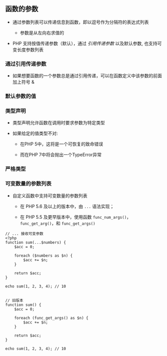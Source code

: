 ## 函数的参数
* 通过参数列表可以传递信息到函数，即以逗号作为分隔符的表达式列表
    * 参数是从左向右求值的

* PHP 支持按值传递参数（默认），通过 *引用传递参数* 以及默认参数, 也支持可变长度参数列表


### 通过引用传递参数
* 如果想要函数的一个参数总是通过引用传递，可以在函数定义中该参数的前面加上符号 &


### 默认参数的值


### 类型声明
* 类型声明允许函数在调用时要求参数为特定类型

* 如果给定的值类型不对:
    * 在PHP 5中，这将是一个可恢复的致命错误

    * 而在PHP 7中将会抛出一个TypeError异常


### 严格类型


### 可变数量的参数列表
* 自定义函数中支持可变数量的参数列表
    * 在 PHP 5.6 及以上的版本中，由 `...` 语法实现；

    * 在 PHP 5.5 及更早版本中，使用函数 `func_num_args()`，`func_get_arg()`，和 `func_get_args()`

```
// ... 接收可变参数
<?php
function sum(...$numbers) {
    $acc = 0;

    foreach ($numbers as $n) {
        $acc += $n;
    }

    return $acc;
}

echo sum(1, 2, 3, 4); // 10


// 旧版本
function sum() {
    $acc = 0;

    foreach (func_get_args() as $n) {
        $acc += $n;
    }

    return $acc;
}

echo sum(1, 2, 3, 4); // 10
```
